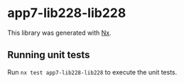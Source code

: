# app7-lib228-lib228

This library was generated with [Nx](https://nx.dev).

## Running unit tests

Run `nx test app7-lib228-lib228` to execute the unit tests.

